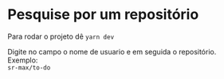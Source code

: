 # Pesquise por um repositório

Para rodar o projeto dê `yarn dev` 

Digite no campo o nome de usuario e em seguida o repositório.   
Exemplo:  
`sr-max/to-do`